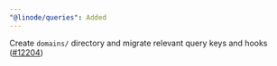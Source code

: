 ```yaml
---
"@linode/queries": Added
---
```


Create `domains/` directory and migrate relevant query keys and hooks ([#12204](https://github.com/linode/manager/pull/12204))
